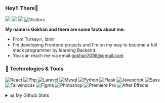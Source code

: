 ### Hey!! There👋

[![](https://img.shields.io/badge/LinkedIn-0077B5?style=for-the-badge&logo=linkedin&logoColor=white)](https://www.linkedin.com/in/gokhanjs)
[![](https://img.shields.io/badge/Instagram-E4405F?style=for-the-badge&logo=instagram&logoColor=white)](https://www.instagram.com/gokhan.js/)
[![](https://img.shields.io/badge/Discord-5865F2?style=for-the-badge&logo=discord&logoColor=white)](https://discord.gg/9fUMpaCSjM)
![Visitors](https://api.visitorbadge.io/api/visitors?path=https%3A%2F%2Fgithub.com%2Fgokhanjs%2Fgokhanjs&labelColor=%23f47373&countColor=%23263759)


**My name is Gokhan and there are some facts about me:**

- From Turkey🔥, Izmir
- I'm developing Frontend projects and I'm on my way to become a full stack programmer by learning Backend.
- You can reach me via email [gokhan7098@gmail.com](mailto:gokhan7098@gmail.com)

### 🔧 Technologies & Tools

![React](https://img.shields.io/badge/React-20232A?style=for-the-badge&logo=react&logoColor=61DAFB)
![Php](https://img.shields.io/badge/PHP-777BB4?style=for-the-badge&logo=php&logoColor=white)
![Laravel](https://img.shields.io/badge/Laravel-FF2D20?style=for-the-badge&logo=laravel&logoColor=white)
![Mysql](https://img.shields.io/badge/MySQL-005C84?style=for-the-badge&logo=mysql&logoColor=white)
![Python](https://img.shields.io/badge/Python-FFD43B?style=for-the-badge&logo=python&logoColor=blue)
![Flask](https://img.shields.io/badge/Flask-000000?style=for-the-badge&logo=flask&logoColor=white)
![Javascript](https://img.shields.io/badge/JavaScript-323330?style=for-the-badge&logo=javascript&logoColor=F7DF1E)
![Sass](https://img.shields.io/badge/Sass-CC6699?style=for-the-badge&logo=sass&logoColor=white)
![Tailwindcss](https://img.shields.io/badge/Tailwind_CSS-38B2AC?style=for-the-badge&logo=tailwind-css&logoColor=white)
![Figma](https://img.shields.io/badge/Figma-F24E1E?style=for-the-badge&logo=figma&logoColor=white)
![Photoshop](https://img.shields.io/badge/Adobe%20Photoshop-31A8FF?style=for-the-badge&logo=Adobe%20Photoshop&logoColor=black)
![Premiere Pro](https://img.shields.io/badge/Adobe%20Premiere%20Pro-9999FF?style=for-the-badge&logo=Adobe%20Premiere%20Pro&logoColor=white)
![After Effects](https://img.shields.io/badge/Adobe%20after%20affects-CF96FD?style=for-the-badge&logo=Adobe%20after%20effects&logoColor=393665)

<details align="left">
    <summary>📊 My Github Stats</summary>
    <!--START_SECTION:waka-->

```text
PHP          12 mins         ███████████▒░░░░░░░░░░░░░   45.19 %
CSS          9 mins          ████████▒░░░░░░░░░░░░░░░░   33.37 %
JavaScript   5 mins          █████▒░░░░░░░░░░░░░░░░░░░   21.44 %
```

<!--END_SECTION:waka-->
</details>
